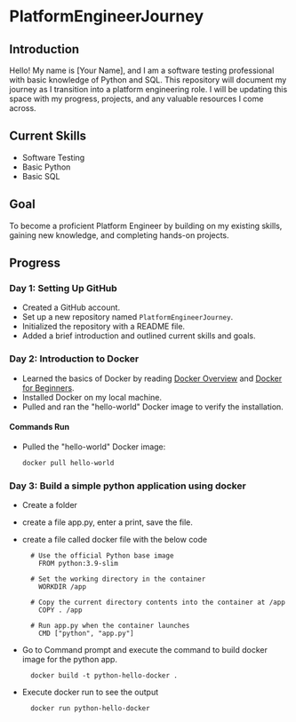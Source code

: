 # PlatformEngineerJourney

## Introduction

Hello! My name is [Your Name], and I am a software testing professional with basic knowledge of Python and SQL. This repository will document my journey as I transition into a platform engineering role. I will be updating this space with my progress, projects, and any valuable resources I come across.

## Current Skills

- Software Testing
- Basic Python
- Basic SQL

## Goal

To become a proficient Platform Engineer by building on my existing skills, gaining new knowledge, and completing hands-on projects.

## Progress

### Day 1: Setting Up GitHub

- Created a GitHub account.
- Set up a new repository named `PlatformEngineerJourney`.
- Initialized the repository with a README file.
- Added a brief introduction and outlined current skills and goals.

### Day 2: Introduction to Docker

- Learned the basics of Docker by reading [Docker Overview](https://docs.docker.com/get-started/overview/) and [Docker for Beginners](https://www.docker.com/101-tutorial).
- Installed Docker on my local machine.
- Pulled and ran the "hello-world" Docker image to verify the installation.

#### Commands Run

- Pulled the "hello-world" Docker image:
  ```sh
  docker pull hello-world

### Day 3: Build a simple python application using docker

- Create a folder
- create a file app.py, enter a print, save the file.
- create a file called docker file with the below code
  
  ```
    # Use the official Python base image
      FROM python:3.9-slim

    # Set the working directory in the container
      WORKDIR /app

    # Copy the current directory contents into the container at /app
      COPY . /app

    # Run app.py when the container launches
      CMD ["python", "app.py"]

  ```
- Go to Command prompt and execute the command to build docker image for the python app.
  ```
    docker build -t python-hello-docker .
  ```
- Execute docker run to see the output
  ```
    docker run python-hello-docker
  ```
  

